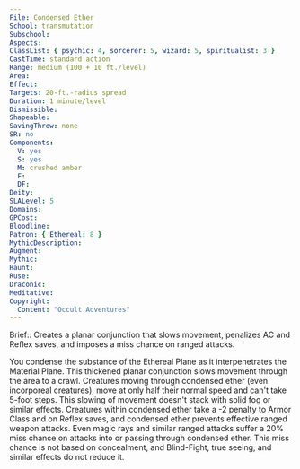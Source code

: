 ```yaml
---
File: Condensed Ether
School: transmutation
Subschool: 
Aspects: 
ClassList: { psychic: 4, sorcerer: 5, wizard: 5, spiritualist: 3 }
CastTime: standard action
Range: medium (100 + 10 ft./level)
Area: 
Effect: 
Targets: 20-ft.-radius spread
Duration: 1 minute/level
Dismissible: 
Shapeable: 
SavingThrow: none
SR: no
Components:
  V: yes
  S: yes
  M: crushed amber
  F: 
  DF: 
Deity: 
SLALevel: 5
Domains: 
GPCost: 
Bloodline: 
Patron: { Ethereal: 8 }
MythicDescription: 
Augment: 
Mythic: 
Haunt: 
Ruse: 
Draconic: 
Meditative: 
Copyright:
  Content: "Occult Adventures"
---
```

Brief:: Creates a planar conjunction that slows movement, penalizes AC and Reflex saves, and imposes a miss chance on ranged attacks.

You condense the substance of the Ethereal Plane as it interpenetrates the Material Plane. This thickened planar conjunction slows movement through the area to a crawl. Creatures moving through condensed ether (even incorporeal creatures), move at only half their normal speed and can't take 5-foot steps. This slowing of movement doesn't stack with solid fog or similar effects. Creatures within condensed ether take a -2 penalty to Armor Class and on Reflex saves, and condensed ether prevents effective ranged weapon attacks. Even magic rays and similar ranged attacks suffer a 20% miss chance on attacks into or passing through condensed ether. This miss chance is not based on concealment, and Blind-Fight, true seeing, and similar effects do not reduce it.
